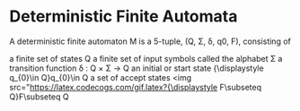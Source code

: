 # Deterministic Finite Automata

A deterministic finite automaton M is a 5-tuple, (Q, Σ, δ, q0, F), consisting of

a finite set of states Q
a finite set of input symbols called the alphabet Σ
a transition function δ : Q × Σ → Q
an initial or start state {\displaystyle q_{0}\in Q}q_{0}\in Q
a set of accept states <img src="https://latex.codecogs.com/gif.latex?{\displaystyle F\subseteq Q}F\subseteq Q
